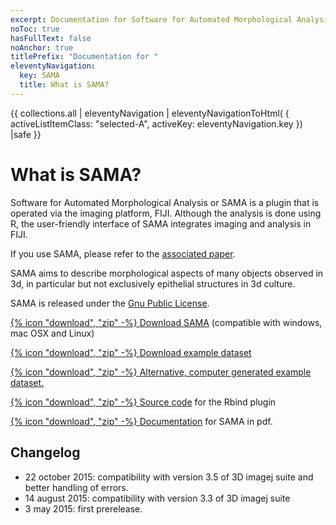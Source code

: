 ```yaml
---
excerpt: Documentation for Software for Automated Morphological Analysis, a method by which epithelial structures grown in 3D cultures can be imaged, reconstructed and analyzed.
noToc: true
hasFullText: false
noAnchor: true
titlePrefix: "Documentation for "
eleventyNavigation:
  key: SAMA
  title: What is SAMA?
---
```



<div class="centerList" >
{{ collections.all | eleventyNavigation | eleventyNavigationToHtml(
    {
    activeListItemClass: "selected-A", 
    activeKey: eleventyNavigation.key
    })  |safe }} 
</div>

# What is SAMA? 

Software for Automated Morphological Analysis or SAMA is a plugin that is operated via the imaging platform, FIJI. Although the analysis is done using R, the user-friendly interface of SAMA integrates imaging and analysis in FIJI.

If you use SAMA, please refer to the [associated paper](#CitationAnchor).

SAMA aims to describe morphological aspects of many objects observed in 3d, in particular but not exclusively epithelial structures in 3d culture.

SAMA is released under the [Gnu Public License](http://www.gnu.org/licenses/gpl.html).

[{% icon "download", "zip" -%}&nbsp;Download SAMA](https://montevil.theobio.org/sites/montevil.theobio.org/files/sama/Sama.zip) (compatible with windows, mac OSX and Linux)

[{% icon "download", "zip" -%}&nbsp;Download example dataset](http://montevil.theobio.org/sites/montevil.theobio.org/files/sama/example_SAMA.zip)

[{% icon "download", "zip" -%}&nbsp;Alternative, computer generated example dataset.](http://montevil.theobio.org/sites/montevil.theobio.org/files/sama/cgi.zip)

[{% icon "download", "zip" -%}&nbsp;Source code](https://montevil.theobio.org/sites/montevil.theobio.org/files/sama/Rbind_source.zip) for the Rbind plugin

[{% icon "download", "zip" -%}&nbsp;Documentation](https://montevil.theobio.org/sites/montevil.theobio.org/files/sama/Sama-Documentation.pdf) for SAMA in pdf.

## Changelog

*   22 october 2015: compatibility with version 3.5 of 3D imagej suite and better handling of errors.
*   14 august 2015: compatibility with version 3.3 of 3D imagej suite
*   3 may 2015: first prerelease.

